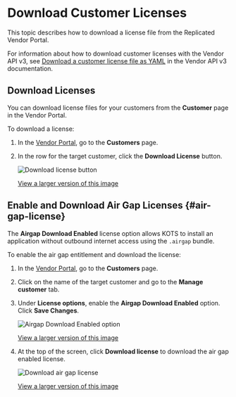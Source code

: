 # Download Customer Licenses

This topic describes how to download a license file from the Replicated Vendor Portal.

For information about how to download customer licenses with the Vendor API v3, see [Download a customer license file as YAML](https://replicated-vendor-api.readme.io/reference/downloadlicense) in the Vendor API v3 documentation.

## Download Licenses

You can download license files for your customers from the **Customer** page in the Vendor Portal.

To download a license:

1. In the [Vendor Portal](https://vendor.replicated.com), go to the **Customers** page.
1. In the row for the target customer, click the **Download License** button.

    ![Download license button](/images/download-license-button.png)

    [View a larger version of this image](/images/download-license-button.png)

## Enable and Download Air Gap Licenses {#air-gap-license}

The **Airgap Download Enabled** license option allows KOTS to install an application without outbound internet access using the `.airgap` bundle.

To enable the air gap entitlement and download the license:

1. In the [Vendor Portal](https://vendor.replicated.com), go to the **Customers** page.

1. Click on the name of the target customer and go to the **Manage customer** tab.

1. Under **License options**, enable the **Airgap Download Enabled** option. Click **Save Changes**.

     ![Airgap Download Enabled option](/images/airgap-download-enabled.png)

     [View a larger version of this image](/images/airgap-download-enabled.png)

1. At the top of the screen, click **Download license** to download the air gap enabled license.

     ![Download air gap license](/images/download-airgap-license.png)

     [View a larger version of this image](/images/download-airgap-license.png)